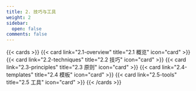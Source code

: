 ```yaml
---
title: 2. 技巧与工具
weight: 2
sidebar:
  open: false
comments: false
---
```



{{< cards >}}
  {{< card link="2.1-overview" title="2.1 概览" icon="card" >}}
  {{< card link="2.2-techniques" title="2.2 技巧" icon="card" >}}
  {{< card link="2.3-principles" title="2.3 原则" icon="card" >}}
  {{< card link="2.4-templates" title="2.4 模板" icon="card" >}}
  {{< card link="2.5-tools" title="2.5 工具" icon="card" >}}
{{< /cards >}}
